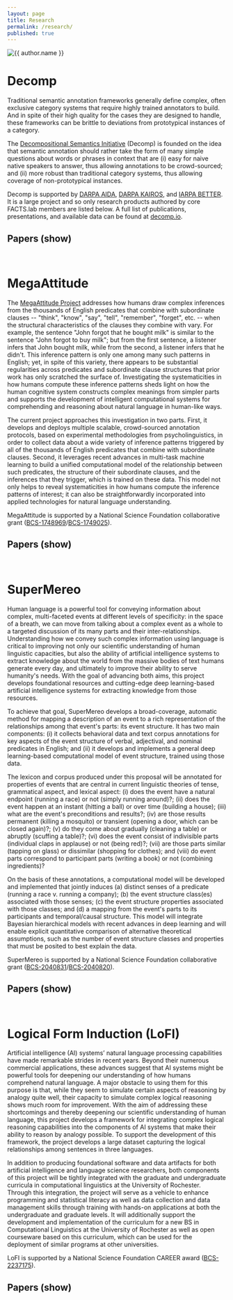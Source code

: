 ```yaml
---
layout: page
title: Research
permalink: /research/
published: true
---
```


<script>

function hidePapers(divId, linkId) {
  var x = document.getElementById(divId);
  var l = document.getElementById(linkId);

  if (x.style.display === "none") {
    x.style.display = "block";
    l.text = "(hide)";
  } else {
    x.style.display = "none";
    l.text = "(show)";
  }
}

</script>

<div class="page" markdown="1">

<img
    class="me"
    alt="{{ author.name }}"
    src="{{ site.author.photo | relative_url }}"
    srcset="{{ site.author.photo2x | relative_url }} 2x"
/>

# Decomp

Traditional semantic annotation frameworks generally define complex, often exclusive category systems that require highly trained annotators to build. And in spite of their high quality for the cases they are designed to handle, these frameworks can be brittle to deviations from prototypical instances of a category.

The [Decompositional Semantics Initiative](http://decomp.io) (Decomp) is founded on the idea that semantic annotation should rather take the form of many simple questions about words or phrases in context that are (i) easy for naive native speakers to answer, thus allowing annotations to be crowd-sourced; and (ii) more robust than traditional category systems, thus allowing coverage of non-prototypical instances. 

Decomp is supported by [DARPA AIDA](https://www.darpa.mil/program/active-interpretation-of-disparate-alternatives), [DARPA KAIROS](https://www.darpa.mil/program/knowledge-directed-artificial-intelligence-reasoning-over-schemas), and [IARPA BETTER](https://www.iarpa.gov/index.php/research-programs/better). It is a large project and so only research products authored by core FACTS.lab members are listed below. A full list of publications, presentations, and available data can be found at [decomp.io](http://decomp.io).

<h2>Papers <a onclick="hidePapers('decompPapers', 'hideDecompPapersLink')" id="hideDecompPapersLink">(show)</a></h2>

<div id="decompPapers" class="csl-bib-body" style="line-height: 1.35; margin-left: 2em; margin-top: 1em; margin-bottom: 2em; text-indent:-2em; display: none;">

{% for paper in site.data.research.decomp.papers %}
    <div class="csl-entry" style="margin-bottom: 1em;">{{ paper.citation }}
    {% if paper.links %}[{% for link in paper.links %}<a href="{{ link.href }}" style="color: #2B599E;">{{ link.label }}</a>{% if forloop.last == false %}, {% endif %}{% endfor %}]{% endif %}</div>
{% endfor %}
  
</div>

<br/>

# MegaAttitude

The [MegaAttitude Project](http://megaattitude.io) addresses how humans draw complex inferences from the thousands of English predicates that combine with subordinate clauses -- "think", "know", "say", "tell", "remember", "forget", etc. -- when the structural characteristics of the clauses they combine with vary. For example, the sentence "John forgot that he bought milk" is similar to the sentence "John forgot to buy milk"; but from the first sentence, a listener infers that John bought milk, while from the second, a listener infers that he didn't. This inference pattern is only one among many such patterns in English; yet, in spite of this variety, there appears to be substantial regularities across predicates and subordinate clause structures that prior work has only scratched the surface of. Investigating the systematicities in how humans compute these inference patterns sheds light on how the human cognitive system constructs complex meanings from simpler parts and supports the development of intelligent computational systems for comprehending and reasoning about natural language in human-like ways.

The current project approaches this investigation in two parts. First, it develops and deploys multiple scalable, crowd-sourced annotation protocols, based on experimental methodologies from psycholinguistics, in order to collect data about a wide variety of inference patterns triggered by all of the thousands of English predicates that combine with subordinate clauses. Second, it leverages recent advances in multi-task machine learning to build a unified computational model of the relationship between such predicates, the structure of their subordinate clauses, and the inferences that they trigger, which is trained on these data. This model not only helps to reveal systematicities in how humans compute the inference patterns of interest; it can also be straightforwardly incorporated into applied technologies for natural language understanding. 

MegaAttitude is supported by a National Science Foundation collaborative grant ([BCS-1748969](https://www.nsf.gov/awardsearch/showAward?AWD_ID=1748969)/[BCS-1749025](https://www.nsf.gov/awardsearch/showAward)).

<h2>Papers <a onclick="hidePapers('megaAttitudePapers', 'hideMegaAttitudePapersLink')" id="hideMegaAttitudePapersLink">(show)</a></h2>

<div id="megaAttitudePapers" class="csl-bib-body" style="line-height: 1.35; margin-left: 2em; margin-top: 1em; margin-bottom: 2em; text-indent:-2em; display: none;">

{% for paper in site.data.research.megaattitude.papers %}
    <div class="csl-entry" style="margin-bottom: 1em;">{{ paper.citation }}
    {% if paper.links %}[{% for link in paper.links %}<a href="{{ link.href }}" style="color: #2B599E;">{{ link.label }}</a>{% if forloop.last == false %}, {% endif %}{% endfor %}]{% endif %}</div>
{% endfor %}
  
</div>

<br/>

# SuperMereo

Human language is a powerful tool for conveying information about complex, multi-faceted events at different levels of specificity: in the space of a breath, we can move from talking about a complex event as a whole to a targeted discussion of its many parts and their inter-relationships. Understanding how we convey such complex information using language is critical to improving not only our scientific understanding of human linguistic capacities, but also the ability of artificial intelligence systems to extract knowledge about the world from the massive bodies of text humans generate every day, and ultimately to improve their ability to serve humanity's needs. With the goal of advancing both aims, this project develops foundational resources and cutting-edge deep learning-based artificial intelligence systems for extracting knowledge from those resources.

To achieve that goal, SuperMereo develops a broad-coverage, automatic method for mapping a description of an event to a rich representation of the relationships among that event's parts: its event structure. It has two main components: (i) it collects behavioral data and text corpus annotations for key aspects of the event structure of verbal, adjectival, and nominal predicates in English; and (ii) it develops and implements a general deep learning-based computational model of event structure, trained using those data. 

The lexicon and corpus produced under this proposal will be annotated for properties of events that are central in current linguistic theories of tense, grammatical aspect, and lexical aspect: (i) does the event have a natural endpoint (running a race) or not (simply running around)?; (ii) does the event happen at an instant (hitting a ball) or over time (building a house); (iii) what are the event's preconditions and results?; (iv) are those results permanent (killing a mosquito) or transient (opening a door, which can be closed again)?; (v) do they come about gradually (cleaning a table) or abruptly (scuffing a table)?; (vi) does the event consist of indivisible parts (individual claps in applause) or not (being red)?; (vii) are those parts similar (tapping on glass) or dissimilar (shopping for clothes); and (viii) do event parts correspond to participant parts (writing a book) or not (combining ingredients)? 

On the basis of these annotations, a computational model will be developed and implemented that jointly induces (a) distinct senses of a predicate (running a race v. running a company); (b) the event structure class(es) associated with those senses; (c) the event structure properties associated with those classes; and (d) a mapping from the event's parts to its participants and temporal/causal structure. This model will integrate Bayesian hierarchical models with recent advances in deep learning and will enable explicit quantitative comparison of alternative theoretical assumptions, such as the number of event structure classes and properties that must be posited to best explain the data.

SuperMereo is supported by a National Science Foundation collaborative grant ([BCS-2040831](https://www.nsf.gov/awardsearch/showAward?AWD_ID=2040831)/[BCS-2040820](https://www.nsf.gov/awardsearch/showAward?AWD_ID=2040820)).

<h2>Papers <a onclick="hidePapers('superMereoPapers', 'hideSuperMereoPapersLink')" id="hideSuperMereoPapersLink">(show)</a></h2>

<div id="superMereoPapers" class="csl-bib-body" style="line-height: 1.35; margin-left: 2em; margin-top: 1em; margin-bottom: 2em; text-indent:-2em; display: none;">

{% for paper in site.data.research.supermereo.papers %}
    <div class="csl-entry" style="margin-bottom: 1em;">{{ paper.citation }}
    {% if paper.links %}[{% for link in paper.links %}<a href="{{ link.href }}" style="color: #2B599E;">{{ link.label }}</a>{% if forloop.last == false %}, {% endif %}{% endfor %}]{% endif %}</div>
{% endfor %}
  
</div>

<br/>

# Logical Form Induction (LoFI)

Artificial intelligence (AI) systems’ natural language processing capabilities have made remarkable strides in recent years. Beyond their numerous commercial applications, these advances suggest that AI systems might be powerful tools for deepening our understanding of how humans comprehend natural language. A major obstacle to using them for this purpose is that, while they seem to simulate certain aspects of reasoning by analogy quite well, their capacity to simulate complex logical reasoning shows much room for improvement. With the aim of addressing these shortcomings and thereby deepening our scientific understanding of human language, this project develops a framework for integrating complex logical reasoning capabilities into the components of AI systems that make their ability to reason by analogy possible. To support the development of this framework, the project develops a large dataset capturing the logical relationships among sentences in three languages.

In addition to producing foundational software and data artifacts for both artificial intelligence and language science researchers, both components of this project will be tightly integrated with the graduate and undergraduate curricula in computational linguistics at the University of Rochester. Through this integration, the project will serve as a vehicle to enhance programming and statistical literacy as well as data collection and data management skills through training with hands-on applications at both the undergraduate and graduate levels. It will additionally support the development and implementation of the curriculum for a new BS in Computational Linguistics at the University of Rochester as well as open courseware based on this curriculum, which can be used for the deployment of similar programs at other universities.

LoFI is supported by a National Science Foundation CAREER award ([BCS-2237175](https://www.nsf.gov/awardsearch/showAward?AWD_ID=2237175)).

<h2>Papers <a onclick="hidePapers('loFIPapers', 'hideLoFIPapersLink')" id="hideLoFIPapersLink">(show)</a></h2>

<div id="loFIPapers" class="csl-bib-body" style="line-height: 1.35; margin-left: 2em; margin-top: 1em; margin-bottom: 2em; text-indent:-2em; display: none;">

{% for paper in site.data.research.lofi.papers %}
    <div class="csl-entry" style="margin-bottom: 1em;">{{ paper.citation }}
    {% if paper.links %}[{% for link in paper.links %}<a href="{{ link.href }}" style="color: #2B599E;">{{ link.label }}</a>{% if forloop.last == false %}, {% endif %}{% endfor %}]{% endif %}</div>
{% endfor %}
  
</div>


</div>
